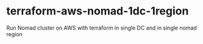 # terraform-aws-nomad-1dc-1region
Run Nomad cluster on AWS with terraform in single DC and in single nomad region
